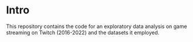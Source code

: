 # Intro
This repository contains the code for an exploratory data analysis on game streaming on Twitch (2016-2022) and the datasets it employed.
